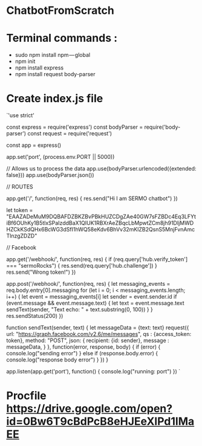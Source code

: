 # ChatbotFromScratch

# Terminal commands : 
- sudo npm install npm — global
- npm init
- npm install express 
- npm install request body-parser

# Create index.js file

`'use strict'

const express = require('express')
const bodyParser = require('body-parser')
const request = require('request')

const app = express()

app.set('port', (process.env.PORT || 5000))

// Allows us to process the data
app.use(bodyParser.urlencoded({extended: false}))
app.use(bodyParser.json())

// ROUTES

app.get('/', function(req, res) {
	res.send("Hi I am SERMO chatbot")
})

let token = "EAAZADeMuM9DQBAFDZBKZBvPBkHUZCDgZAe40GW7sFZBDc4Eq3LFYtiBf6OUhKy1B5tlxSPaIzddBaX1QIUK1RBXrAeZBqcLbMpwtZCm8jh91DIjMWDHZCkKSdQHx6BcWG3dSfI1hWQ58eKdv6BhVv32mKlZB2QsnS5MnjFvnAmcTlnzgZDZD"

// Facebook 

app.get('/webhook/', function(req, res) {
	if (req.query['hub.verify_token'] === "sermoRocks") {
		res.send(req.query['hub.challenge'])
	}
	res.send("Wrong token!")
})

app.post('/webhook/', function(req, res) {
	let messaging_events = req.body.entry[0].messaging
	for (let i = 0; i < messaging_events.length; i++) {
		let event = messaging_events[i]
		let sender = event.sender.id
		if (event.message && event.message.text) {
			let text = event.message.text
			sendText(sender, "Text echo: " + text.substring(0, 100))
		}
	}
	res.sendStatus(200)
})

function sendText(sender, text) {
	let messageData = {text: text}
	request({
		url: "https://graph.facebook.com/v2.6/me/messages",
		qs : {access_token: token},
		method: "POST",
		json: {
			recipient: {id: sender},
			message : messageData,
		}
	}, function(error, response, body) {
		if (error) {
			console.log("sending error")
		} else if (response.body.error) {
			console.log("response body error")
		}
	})
}

app.listen(app.get('port'), function() {
	console.log("running: port")
}) `

# Procfile https://drive.google.com/open?id=0Bw6T9cBdPcB8eHJEeXlPd1lMaEE

